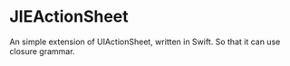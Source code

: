 # JIEActionSheet
An simple extension of UIActionSheet, written in Swift. So that it can use closure grammar.
